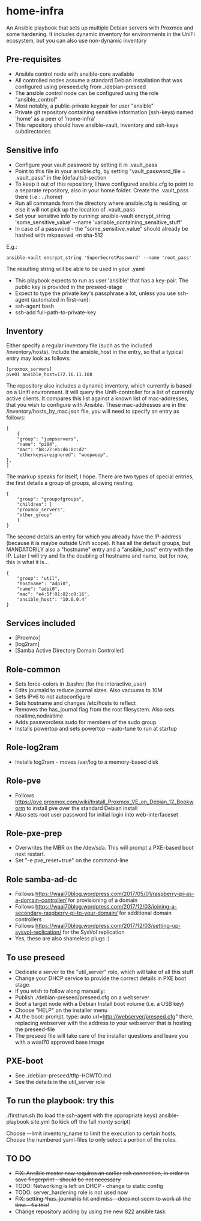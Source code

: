 # home-infra

An Ansible playbook that sets up multiple Debian servers with Proxmox and some hardening.
It includes dynamic inventory for environments in the UniFi ecosystem, but you can also use non-dynamic inventory

## Pre-requisites

* Ansible control node with ansible-core available
* All controlled nodes assume a standard Debian installation that was configured using preseed.cfg from ./debian-preseed
* The ansible control node can be configured using the role "ansible_control"
* Most notably, a public-private keypair for user "ansible"
* Private git repository containing sensitive information (ssh-keys) named 'home' as a peer of 'home-infra'
* This repository should have ansible-vault, inventory and ssh-keys subdirectories

## Sensitive info

* Configure your vault password by setting it in .vault_pass
* Point to this file in your ansible.cfg, by setting "vault_password_file = .vault_pass" in the [defaults]-section
* To keep it out of this repository, I have configured ansible.cfg to point to a separate repository, also in your home folder. Create the .vault_pass there (i.e.: ../home)
* Run all commands from the directory where ansible.cfg is residing, or else it will not pick up the location of .vault_pass
* Set your sensitive info by running: ansible-vault encrypt_string 'some_sensitive_value' --name 'variable_containing_sensitive_stuff'
* In case of a password - the "some_sensitive_value" should already be hashed with mkpasswd -m sha-512

E.g.:

    ansible-vault encrypt_string 'SuperSecretPassword' --name 'root_pass'

The resulting string will be able to be used in your .yaml

* This playbook expects to run as user 'ansible' that has a key-pair. The public key is provided in the preseed-stage
* Expect to type the private key's passphrase a lot, unless you use ssh-agent (automated in first-run):
* ssh-agent bash
* ssh-add full-path-to-private-key

## Inventory

Either specify a regular inventory file (such as the included /inventory/hosts). Include the ansible_host in the entry,
so that a typical entry may look as follows:

    [proxmox_servers]
    pve01 ansible_host=172.16.11.108

The repository also includes a dynamic inventory, which currently is based on a Unifi environment.
It will query the Unifi-controller for a list of currently active clients. It compares this list
against a known list of mac-addresses, that you wish to configure with Ansible.
These mac-addresses are in the /inventory/hosts_by_mac.json file, you will need to specify an entry as follows:

    [
        {
        "group": "jumpservers",
        "name": "pi04",
        "mac": "b8:27:eb:d6:0c:d2"
        "otherkeysareignored": "woopwoop",
    },
    ]

The markup speaks for itself, I hope.
There are two types of special entries, the first details a group of groups, allowing nesting:

    {
        "group": "groupofgroups",
        "children": [
        "proxmox_servers",
        "other_group"
        ]
    }

The second details an entry for which you already have the IP-address (because it is maybe outside Unifi scope).
It has all the default groups, but MANDATORILY also a "hostname" entry and a "ansible_host" entry with the IP.
Later I will try and fix the doubling of hostname and name, but for now, this is what it is...

    {
        "group": "util",
        "hostname": "adpi0",
        "name": "adpi0",
        "mac": "e4:5f:01:82:c0:16",
        "ansible_host": "10.0.0.4"
    }

## Services included

* [Proxmox]
* [log2ram]
* [Samba Active Directory Domain Controller]

## Role-common

* Sets force-colors in .bashrc (for the interactive_user)
* Edits journald to reduce journal sizes. Also vacuums to 10M
* Sets IPv6 to not autoconfigure
* Sets hostname and changes /etc/hosts to reflect
* Removes the has_journal flag from the root filesystem. Also sets noatime,nodiratime
* Adds passwordless sudo for members of the sudo group
* Installs powertop and sets powertop --auto-tune to run at startup

## Role-log2ram

* Installs log2ram - moves /var/log to a memory-based disk

## Role-pve

* Follows <https://pve.proxmox.com/wiki/Install_Proxmox_VE_on_Debian_12_Bookworm> to install pve over the standard Debian install
* Also sets root user password for initial login into web-interfaceset

## Role-pxe-prep

* Overwrites the MBR on the /dev/sda. This will prompt a PXE-based boot next restart.
* Set "-e pve_reset=true" on the command-line

## Role samba-ad-dc

* Follows <https://waal70blog.wordpress.com/2017/05/01/raspberry-pi-as-a-domain-controller/> for provisioning of a domain
* Follows <https://waal70blog.wordpress.com/2017/12/03/joining-a-secondary-raspberry-pi-to-your-domain/> for additional domain controllers
* Follows <https://waal70blog.wordpress.com/2017/12/03/setting-up-sysvol-replication/> for the SysVol replication
* Yes, these are also shameless plugs :)

## To use preseed

* Dedicate a server to the "util_server" role, which will take of all this stuff
* Change your DHCP service to provide the correct details in PXE boot stage.
* If you wish to follow along manually:
* Publish ./debian-preseed/preseed.cfg on a webserver
* Boot a target node with a Debian Install boot volume (i.e. a USB key)
* Choose "HELP" on the installer menu
* At the boot: prompt, type: auto url=<http://webserver/preseed.cfg>" there, replacing webserver with the address to your webserver that is hosting the preseed-file
* The preseed file will take care of the installer questions and leave you with a waal70 approved base image

## PXE-boot

* See ./debian-preseed/tftp-HOWTO.md
* See the details in the util_server role

## To run the playbook: try this

./firstrun.sh (to load the ssh-agent with the appropriate keys)
ansible-playbook site.yml (to kick off the full monty script)

Choose --limit inventory_name to limit the execution to certain hosts.
Choose the numbered yaml-files to only select a portion of the roles.

## TO DO

* ~~FIX: Ansible master now requires an earlier ssh connection, in order to save fingerprint - should be not necessary~~
* TODO: Networking is left on DHCP - change to static config
* TODO: server_hardening role is not used now
* ~~FIX: setting ^has_journal is hit and miss - does not seem to work all the time - fix this!~~
* Change repository adding by using the new 822 ansible task
